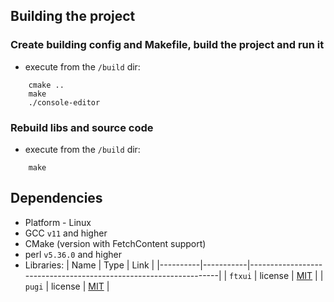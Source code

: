 ## Building the project

### Create building config and Makefile, build the project and run it
- execute from the `/build` dir:
```
    cmake ..
    make
    ./console-editor
```

### Rebuild libs and source code
- execute from the `/build` dir:
```
    make
```


## Dependencies
- Platform - Linux
- GCC `v11` and higher
- CMake (version with FetchContent support)
- perl `v5.36.0` and higher
- Libraries: 
    |   Name   |    Type   |                            Link                                  |
    |----------|-----------|------------------------------------------------------------------|
    |  `ftxui` |  license  | [MIT](https://github.com/ArthurSonzogni/FTXUI/blob/main/LICENSE) |
    |  `pugi`  |  license  | [MIT](https://github.com/zeux/pugixml/blob/master/LICENSE.md)    |  
